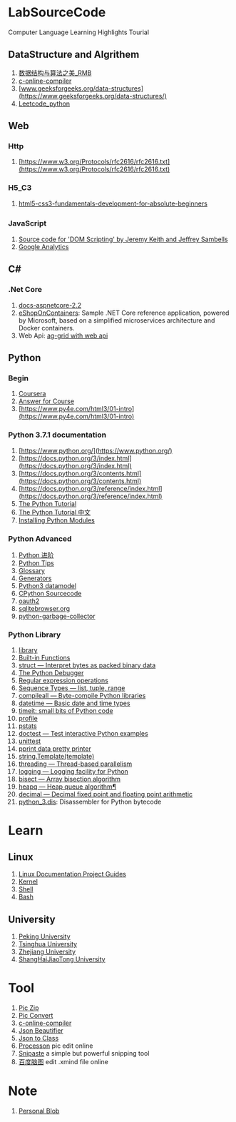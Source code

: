 # LabSourceCode
Computer Language Learning Highlights Tourial

## DataStructure and Algrithem
1. [数据结构与算法之美_RMB](https://time.geekbang.org/column/126)    
2. [c-online-compiler](https://www.jdoodle.com/c-online-compiler)     
3. [www.geeksforgeeks.org/data-structures](https://www.geeksforgeeks.org/data-structures/)    
4. [Leetcode_python](https://github.com/Song2017/Leetcode_python)    

## Web
### Http
1. [https://www.w3.org/Protocols/rfc2616/rfc2616.txt](https://www.w3.org/Protocols/rfc2616/rfc2616.txt)
### H5_C3
1. [html5-css3-fundamentals-development-for-absolute-beginners](https://mva.microsoft.com/en-US/training-courses/html5-css3-fundamentals-development-for-absolute-beginners-14207)      
### JavaScript　　　
1. [Source code for 'DOM Scripting' by Jeremy Keith and Jeffrey Sambells](https://github.com/Apress/dom-scripting-10)    
2. [Google Analytics](https://developers.google.com/analytics/devguides/collection/gtagjs/?hl=zh-cn)    
## C#
### .Net Core
1. [docs-aspnetcore-2.2](https://docs.microsoft.com/en-us/aspnet/core/index?view=aspnetcore-2.2)
1. [eShopOnContainers](https://github.com/dotnet/eShopOnContainers): Sample .NET Core reference application, powered by Microsoft, based on a simplified microservices architecture and Docker containers.      
2. Web Api: [ag-grid with web api](https://github.com/Song2017/webAPI-AgGrid)

## Python
### Begin
1. [Coursera](https://www.coursera.org/learn/python/home/welcome)      
2. [Answer for Course](https://github.com/Song2017/Coursera_Programming_for_Everybody_Python_Exercises)        
3. [https://www.py4e.com/html3/01-intro](https://www.py4e.com/html3/01-intro)     
### Python 3.7.1 documentation
1. [https://www.python.org/](https://www.python.org/)    
2. [https://docs.python.org/3/index.html](https://docs.python.org/3/index.html)     
3. [https://docs.python.org/3/contents.html](https://docs.python.org/3/contents.html)     
4. [https://docs.python.org/3/reference/index.html](https://docs.python.org/3/reference/index.html)     
5. [The Python Tutorial](https://docs.python.org/3/tutorial/index.html)    
6. [The Python Tutorial 中文](http://www.pythondoc.com/pythontutorial3/index.html)     
7. [Installing Python Modules](https://docs.python.org/3/installing/index.html#installing-index)    
### Python Advanced
1. [Python 进阶](https://docs.pythontab.com/interpy/)     
2. [Python Tips](http://book.pythontips.com/en/latest/index.html)    
3. [Glossary](https://docs.python.org/3/glossary.html#glossary)    
4. [Generators](https://docs.pythontab.com/interpy/Generators/Generators/)    
5. [Python3 datamodel](https://docs.python.org/3/reference/datamodel.html)    
6. [CPython Sourcecode](https://github.com/python/cpython)     
7. [oauth2](https://oauth.net/)     
8. [sqlitebrowser.org](http://sqlitebrowser.org)     
9. [python-garbage-collector](https://rushter.com/blog/python-garbage-collector/)    
### Python Library
1. [library](https://docs.python.org/3/library/index.html)  
2. [Built-in Functions](https://docs.python.org/3/library/functions.html#built-in-functions)    
3. [struct — Interpret bytes as packed binary data](https://docs.python.org/3/library/struct.html#struct.unpack)
4. [The Python Debugger](https://docs.python.org/3/library/pdb.html)    
5. [Regular expression operations](https://docs.python.org/3/library/re.html#module-re)    
6. [Sequence Types — list, tuple, range](https://docs.python.org/3/library/stdtypes.html#typesseq)    
7. [compileall — Byte-compile Python libraries](https://docs.python.org/3/library/compileall.html#module-compileall)    
8. [datetime — Basic date and time types](https://docs.python.org/3/library/datetime.html#module-datetime)    
9. [timeit: small bits of Python code](https://docs.python.org/3/library/timeit.html#module-timeit)
10. [profile](https://docs.python.org/3/library/profile.html#module-profile)
11. [pstats](https://docs.python.org/3/library/profile.html#module-pstats)    
12. [doctest — Test interactive Python examples](https://docs.python.org/3/library/doctest.html#module-doctest)
13. [unittest](https://docs.python.org/3/library/unittest.html#module-unittest)    
14. [pprint data pretty printer](https://docs.python.org/3/library/pprint.html#module-pprint)    
15. [string.Template(template)](https://docs.python.org/3/library/string.html#string.Template)    
16. [threading — Thread-based parallelism](https://docs.python.org/3/library/threading.html#module-threading)     
17. [logging — Logging facility for Python](https://docs.python.org/3/library/logging.html#module-logging)     
18. [bisect — Array bisection algorithm](https://docs.python.org/3/library/bisect.html#module-bisect)    
19. [heapq — Heap queue algorithm¶](https://github.com/python/cpython/blob/3.7/Lib/heapq.py)    
20. [decimal — Decimal fixed point and floating point arithmetic](https://docs.python.org/3/library/decimal.html#module-decimal)    
21. [python_3.dis](https://docs.python.org/3/library/dis.html): Disassembler for Python bytecode     

# Learn
## Linux
1. [Linux Documentation Project Guides](http://www.tldp.org/guides.html)    
2. [Kernel](http://www.tldp.org/LDP/tlk/tlk-toc.html)     
3. [Shell](http://www.learnlinux.org.za/courses/build/shell-scripting/ch01s03.html)    
4. [Bash](http://tldp.org/HOWTO/Bash-Prog-Intro-HOWTO.html#toc2)    
## University
1. [Peking University](https://github.com/lib-pku/libpku)    
2. [Tsinghua University](https://github.com/Trinkle23897/THU-CST-Cracker)    
3. [Zhejiang University](https://github.com/QSCTech/zju-icicles)     
4. [ShangHaiJiaoTong University](https://github.com/CoolPhilChen/SJTU-Courses)

# Tool
1. [Pic Zip](https://www.yasuotu.com/)     
2. [Pic Convert](https://jinaconvert.com/cn/convert-to-gif.php)     
3. [c-online-compiler](https://www.jdoodle.com/c-online-compiler)     
4. [Json Beautifier](https://beautifier.io/)        
5. [Json to Class](https://app.quicktype.io/)        
6. [Processon](https://www.processon.com/diagrams) pic edit online         
7. [Snipaste](https://www.snipaste.com/) a simple but powerful snipping tool      
8. [百度脑图](https://naotu.baidu.com/) edit .xmind file online    

# Note
1. [Personal Blob](https://blog.csdn.net/sgs595595)
